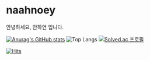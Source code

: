 # naahnoey

안녕하세요, 안하연 입니다.

[![Anurag's GitHub stats](https://github-readme-stats.vercel.app/api?username=naahnoey)](https://github.com/anuraghazra/github-readme-stats)
![Top Langs](https://github-readme-stats.vercel.app/api/top-langs/?username=naahnoey&layout=compact)
[![Solved.ac
프로필](http://mazassumnida.wtf/api/v2/generate_badge?boj={naahyinb})](https://solved.ac/{naahyinb})

[![Hits](https://hits.seeyoufarm.com/api/count/incr/badge.svg?url=https%3A%2F%2Fgithub.com%2Fnaahnoey&count_bg=%2379C83D&title_bg=%23555555&icon=&icon_color=%23E7E7E7&title=hits&edge_flat=false)](https://hits.seeyoufarm.com)

